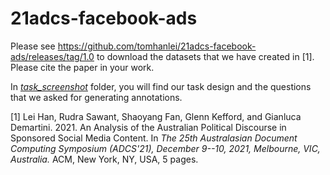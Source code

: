 # 21adcs-facebook-ads

Please see https://github.com/tomhanlei/21adcs-facebook-ads/releases/tag/1.0 to download the datasets that we have created in [1]. Please cite the paper in your work.

In [*task_screenshot*](https://github.com/tomhanlei/21adcs-facebook-ads/tree/main/task_screenshot) folder, you will find our task design and the questions that we asked for generating annotations.

[1] Lei Han, Rudra Sawant, Shaoyang Fan, Glenn Kefford, and Gianluca Demartini. 2021. An Analysis of the Australian Political Discourse in Sponsored Social Media Content. In _The 25th Australasian Document Computing Symposium (ADCS'21), December 9--10, 2021, Melbourne, VIC, Australia._ ACM, New York, NY, USA, 5 pages.

